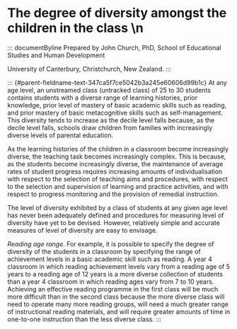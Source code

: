 # The degree of diversity amongst the children in the class \n

::: documentByline
Prepared by John Church, PhD, School of Educational Studies and Human
Development

University of Canterbury, Christchurch, New Zealand.
:::

::: {#parent-fieldname-text-347ca5f7ce5042b3a245e60606d99b1c}
At any age level, an unstreamed class (untracked class) of 25 to 30
students contains students with a diverse range of learning histories,
prior knowledge, prior level of mastery of basic academic skills such as
reading, and prior mastery of basic metacognitive skills such as
self-management. This diversity tends to increase as the decile level
falls because, as the decile level falls, schools draw children from
families with increasingly diverse levels of parental education.

As the learning histories of the children in a classroom become
increasingly diverse, the teaching task becomes increasingly complex.
This is because, as the students become increasingly diverse, the
maintenance of average rates of student progress requires increasing
amounts of individualisation with respect to the selection of teaching
aims and procedures, with respect to the selection and supervision of
learning and practice activities, and with respect to progress
monitoring and the provision of remedial instruction.

The level of diversity exhibited by a class of students at any given age
level has never been adequately defined and procedures for measuring
level of diversity have yet to be devised. However, relatively simple
and accurate measures of level of diversity are easy to envisage.

*Reading age range.* For example, it is possible to specify the degree
of diversity of the students in a classroom by specifying the range of
achievement levels in a basic academic skill such as reading. A year 4
classroom in which reading achievement levels vary from a reading age of
5 years to a reading age of 12 years is a more diverse collection of
students than a year 4 classroom in which reading ages vary from 7 to 10
years. Achieving an effective reading programme in the first class will
be much more difficult than in the second class because the more diverse
class will need to operate many more reading groups, will need a much
greater range of instructional reading materials, and will require
greater amounts of time in one-to-one instruction than the less diverse
class.
:::
